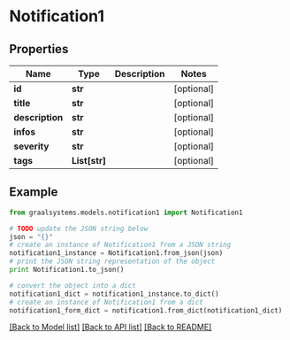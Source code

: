 # Notification1


## Properties

Name | Type | Description | Notes
------------ | ------------- | ------------- | -------------
**id** | **str** |  | [optional] 
**title** | **str** |  | [optional] 
**description** | **str** |  | [optional] 
**infos** | **str** |  | [optional] 
**severity** | **str** |  | [optional] 
**tags** | **List[str]** |  | [optional] 

## Example

```python
from graalsystems.models.notification1 import Notification1

# TODO update the JSON string below
json = "{}"
# create an instance of Notification1 from a JSON string
notification1_instance = Notification1.from_json(json)
# print the JSON string representation of the object
print Notification1.to_json()

# convert the object into a dict
notification1_dict = notification1_instance.to_dict()
# create an instance of Notification1 from a dict
notification1_form_dict = notification1.from_dict(notification1_dict)
```
[[Back to Model list]](../README.md#documentation-for-models) [[Back to API list]](../README.md#documentation-for-api-endpoints) [[Back to README]](../README.md)


